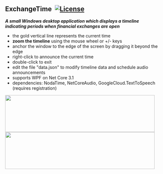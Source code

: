 ## ExchangeTime&nbsp;&nbsp;[![License](https://img.shields.io/badge/license-Apache%202.0-7755BB.svg)](https://opensource.org/licenses/Apache-2.0)

***A small Windows desktop application which displays a timeline indicating periods when financial exchanges are open***
- the gold vertical line represents the current time
- **zoom the timeline** using the mouse wheel or +/- keys
- anchor the window to the edge of the screen by dragging it beyond the edge
- right-click to announce the current time
- double-click to exit
- edit the file "data.json" to modify timeline data and schedule audio announcements
- supports WPF on Net Core 3.1
- dependencies: NodaTime, NetCoreAudio, GoogleCloud.TextToSpeech (requires registration)

<img src="/Screencap2.png" width="484" height="120">
<img src="/Screencap1.png" width="484" height="120">
